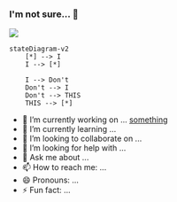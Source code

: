 ### I'm not sure... 👋

![](http://github-profile-summary-cards.vercel.app/api/cards/profile-details?username=headsink&theme=nord_bright)

```mermaid
stateDiagram-v2
    [*] --> I
    I --> [*]

    I --> Don't
    Don't --> I
    Don't --> THIS
    THIS --> [*]
```

- 🔭 I’m currently working on ... [something](oldentry.md)
- 🌱 I’m currently learning ...
- 👯 I’m looking to collaborate on ...
- 🤔 I’m looking for help with ...
- 💬 Ask me about ...
- 📫 How to reach me: ...
- 😄 Pronouns: ...
- ⚡ Fun fact: ...

